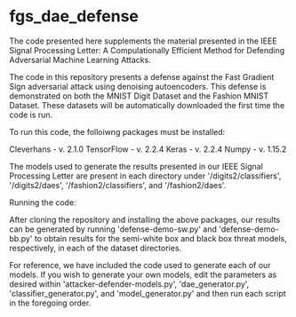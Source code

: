 # fgs_dae_defense

The code presented here supplements the material presented in the IEEE Signal Processing Letter: A Compulationally Efficient Method for Defending Adversarial Machine Learning Attacks. 

The code in this repository presents a defense against the Fast Gradient Sign adversarial attack using denoising autoencoders. This defense is demonstrated on both the MNIST Digit Dataset and the Fashion MNIST Dataset. These datasets will be automatically downloaded the first time the code is run. 

To run this code, the folloiwng packages must be installed: 

Cleverhans - v. 2.1.0
TensorFlow - v. 2.2.4
Keras - v. 2.2.4
Numpy - v. 1.15.2

The models used to generate the results presented in our IEEE Signal Processing Letter are present in each directory under '/digits2/classifiers', '/digits2/daes', '/fashion2/classifiers', and '/fashion2/daes'.

Running the code: 

After cloning the repository and installing the above packages, our results can be generated by running 'defense-demo-sw.py' and 'defense-demo-bb.py' to obtain results for the semi-white box and black box threat models, respectively, in each of the dataset directories. 

For reference, we have included the code used to generate each of our models. If you wish to generate your own models, edit the parameters as desired within 'attacker-defender-models.py', 'dae_generator.py', 'classifier_generator.py', and 'model_generator.py' and then run each script in the foregoing order. 
